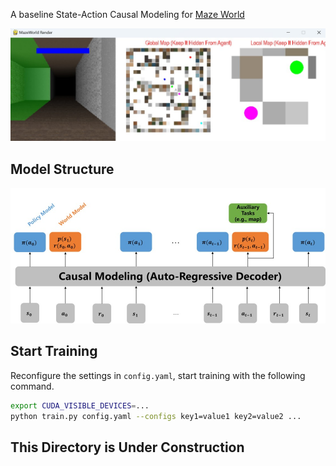 A baseline State-Action Causal Modeling for [Maze World](https://github.com/FutureAGI/L3C/tree/main/l3c/mazeworld)

<div style="width: 960; overflow: hidden;">
  <img src="https://github.com/FutureAGI/DataPack/blob/main/demo/mazeworld/Keyboard-Demo-1.jpg" alt="Keyboard Demo">
</div>

## Model Structure
<div style="width: 960; overflow: hidden;">
  <img src="https://github.com/FutureAGI/DataPack/blob/main/demo/mazeworld/Causal_Modeling.jpg" alt="Keyboard Demo">
</div>

## Start Training
Reconfigure the settings in `config.yaml`, start training with the following command.
```bash
export CUDA_VISIBLE_DEVICES=...
python train.py config.yaml --configs key1=value1 key2=value2 ...
```

## This Directory is Under Construction